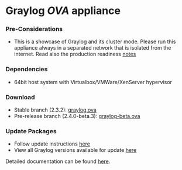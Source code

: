 Graylog *OVA* appliance
=======================

### Pre-Considerations

  * This is a showcase of Graylog and its cluster mode. Please run this appliance always in a separated network that is isolated from the internet.
    Read also the production readiness [notes](http://docs.graylog.org/en/latest/pages/installation/virtual_machine_appliances.html#production-readiness)

### Dependencies

  * 64bit host system with Virtualbox/VMWare/XenServer hypervisor

### Download

  * Stable branch (2.3.2): [graylog.ova](https://packages.graylog2.org/releases/graylog-omnibus/ova/graylog-2.3.2-2.ova)
  * Pre-release branch (2.4.0-beta.3): [graylog-beta.ova](https://packages.graylog2.org/releases/graylog-omnibus/ova/graylog-pre-2.4.0-beta.3-1.ova)

### Update Packages

  * Follow update instructions [here](http://docs.graylog.org/en/2.0/pages/configuration/graylog_ctl.html#upgrade-graylog)
  * View all Graylog versions available for update [here](https://packages.graylog2.org/appliances/ubuntu)

  
Detailed documentation can be found [here](http://docs.graylog.org/en/latest/pages/installation/virtual_machine_appliances.html).
